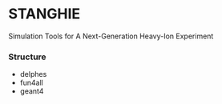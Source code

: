 # STANGHIE
Simulation Tools for A Next-Generation Heavy-Ion Experiment

### Structure
- delphes
- fun4all
- geant4
